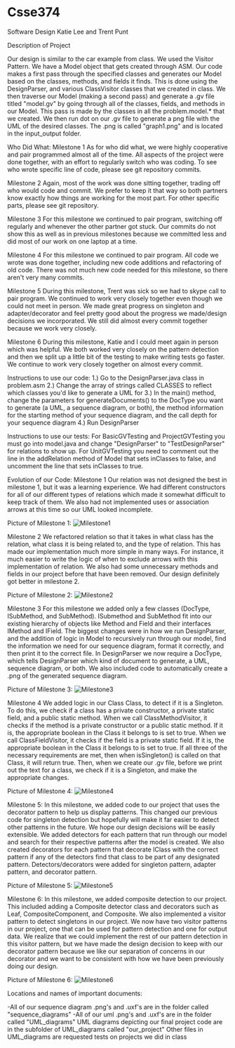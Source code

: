 # Csse374
Software Design
Katie Lee and Trent Punt

Description of Project

Our design is similar to the car example from class. We used the Visitor Pattern. We have a Model object that gets created through ASM. Our code makes a first pass through the specified classes and generates our Model based on the classes, methods, and fields it finds. This is done using the DesignParser, and various ClassVisitor classes that we created in class. We then traverse our Model (making a second pass) and generate a .gv file titled "model.gv" by going through all of the classes, fields, and methods in our Model. This pass is made by the classes in all the problem.model.* that we created. We then run dot on our .gv file to generate a png file with the UML of the desired classes. The .png is called "graph1.png" and is located in the input_output folder. 

Who Did What:
Milestone 1
As for who did what, we were highly cooperative and pair programmed almost all of the time. All aspects of the project were done together, with an effort to regularly switch who was coding. To see who wrote specific line of code, please see git repository commits.

Milestone 2
Again, most of the work was done sitting together, trading off who would code and commit. We prefer to keep it that way so both partners know exactly how things are working for the most part. For other specific parts, please see git repository.

Milestone 3
For this milestone we continued to pair program, switching off regularly and whenever the other partner got stuck. Our commits do not show this as well as in previous milestones because we committed less and did most of our work on one laptop at a time.

Milestone 4
For this milestone we continued to pair program. All code we wrote was done together, including new code additions and refactoring of old code. There was not much new code needed for this milestone, so there aren't very many commits.

Milestone 5
During this milestone, Trent was sick so we had to skype call to pair program. We continued to work very closely together even though we could not meet in person. We made great progress on singleton and adapter/decorator and feel pretty good about the progress we made/design decisions we incorporated. We still did almost every commit together because we work very closely.

Milestone 6
During this milestone, Katie and I could meet again in person which was helpful. We both worked very closely on the pattern detection and then we split up a little bit of the testing to make writing tests go faster. We continue to work very closely together on almost every commit. 

Instructions to use our code:
1.) Go to the DesignParser.java class in problem.asm
2.) Change the array of strings called CLASSES to reflect which classes you'd like to generate a UML for
3.) In the main() method, change the parameters for generateDocuments() to the DocType you want to generate (a UML, a sequence diagram, or both), the method information for the starting method of your sequence diagram, and the call depth for your sequence diagram
4.) Run DesignParser

Instructions to use our tests:
For BasicGVTesting and ProjectGVTesting you must go into model.java and change "DesignParser" to "TestDesignParser" for relations to show up. For UnitGVTesting you need to comment out the line in the addRelation method of Model that sets inClasses to false, and uncomment the line that sets inClasses to true.

Evolution of our Code:
Milestone 1
Our relation was not designed the best in milestone 1, but it was a learning experience. We had different constructors for all of our different types of relations which made it somewhat difficult to keep track of them. We also had not implemented uses or association arrows at this time so our UML looked incomplete. 

Picture of Milestone 1:
![Milestone1](./UML_diagrams/our_project/FinalProjectUML_M1.png)

Milestone 2
We refactored relation so that it takes in what class has the relation, what class it is being related to, and the type of relation. This has made our implementation much more simple in many ways. For instance, it much easier to write the logic of when to exclude arrows with this implementation of relation. We also had some unnecessary methods and fields in our project before that have been removed. Our design definitely got better in milestone 2.

Picture of Milestone 2:
![Milestone2](./UML_diagrams/our_project/FinalProjectUML_M2.png)

Milestone 3
For this milestone we added only a few classes (DocType, ISubMethod, and SubMethod). ISubmethod and SubMethod fit into our existing hierarchy of objects like Method and Field and their interfaces IMethod and IField. The biggest changes were in how we run DesignParser, and the addition of logic in Model to recursively run through our model, find the information we need for our sequence diagram, format it correctly, and then print it to the correct file. In DesignParser we now require a DocType, which tells DesignParser which kind of document to generate, a UML, sequence diagram, or both. We also included code to automatically create a .png of the generated sequence diagram.

Picture of Milestone 3:
![Milestone3](./UML_diagrams/our_project/FinalProjectUML_M3.png)

Milestone 4
We added logic in our Class Class, to detect if it is a Singleton. To do this, we check if a class has a private constructor, a private static field, and a public static method. When we call ClassMethodVisitor, it checks if the method is a private constructor or a public static method. If it is, the appropriate boolean in the Class it belongs to is set to true. When we call ClassFieldVisitor, it checks if the field is a private static field. If it is, the appropriate boolean in the Class it belongs to is set to true. If all three of the necessary requirements are met, then when isSingleton() is called on that Class, it will return true. Then, when we create our .gv file, before we print out the text for a class, we check if it is a Singleton, and make the appropriate changes. 

Picture of Milestone 4:
![Milestone4](./UML_diagrams/our_project/FinalProjectUML_M4.png)

Milestone 5:
In this milestone, we added code to our project that uses the decorator pattern to help us display patterns. This changed our previous code for singleton detection but hopefully will make it far easier to detect other patterns in the future. We hope our design decisions will be easily extensible. We added detectors for each pattern that run through our model and search for their respective patterns after the model is created. We also created decorators for each pattern that decorate IClass with the correct pattern if any of the detectors find that class to be part of any designated pattern. Detectors/decorators were added for singleton pattern, adapter pattern, and decorator pattern.

Picture of Milestone 5:
![Milestone5](./UML_diagrams/our_project/FinalProjectUML_M5.png)

Milestone 6:
In this milestone, we added composite detection to our project. This included adding a Composite detector class and decorators such as Leaf, CompositeComponent, and Composite. We also implemented a visitor pattern to detect singletons in our project. We now have two visitor patterns in our project, one that can be used for pattern detection and one for output data. We realize that we could implement the rest of our pattern detection in this visitor pattern, but we have made the design decision to keep with our decorator pattern because we like our separation of concerns in our decorator and we want to be consistent with how we have been previously doing our design. 

Picture of Milestone 6:
![Milestone6](./UML_diagrams/our_project/FinalProjectUML_M6.png)

Locations and names of important documents:

-All of our sequence diagram .png's and .uxf's are in the folder called "sequence_diagrams"
-All of our uml .png's and .uxf's are in the folder called "UML_diagrams"
UML diagrams depicting our final project code are in the subfolder of UML_diagrams called "our_project"
Other files in UML_diagrams are requested tests on projects we did in class